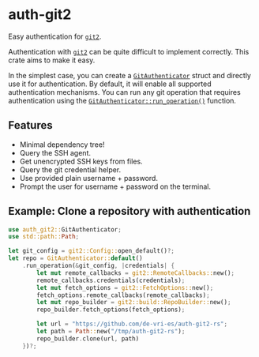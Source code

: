 # auth-git2

Easy authentication for [`git2`].

Authentication with [`git2`] can be quite difficult to implement correctly.
This crate aims to make it easy.

In the simplest case, you can create a [`GitAuthenticator`] struct and directly use it for authentication.
By default, it will enable all supported authentication mechanisms.
You can run any git operation that requires authentication using the [`GitAuthenticator::run_operation()`] function.

## Features

* Minimal dependency tree!
* Query the SSH agent.
* Get unencrypted SSH keys from files.
* Query the git credential helper.
* Use provided plain username + password.
* Prompt the user for username + password on the terminal.

## Example: Clone a repository with authentication
```rust
use auth_git2::GitAuthenticator;
use std::path::Path;

let git_config = git2::Config::open_default()?;
let repo = GitAuthenticator::default()
    .run_operation(&git_config, |credentials| {
        let mut remote_callbacks = git2::RemoteCallbacks::new();
        remote_callbacks.credentials(credentials);
        let mut fetch_options = git2::FetchOptions::new();
        fetch_options.remote_callbacks(remote_callbacks);
        let mut repo_builder = git2::build::RepoBuilder::new();
        repo_builder.fetch_options(fetch_options);

        let url = "https://github.com/de-vri-es/auth-git2-rs";
        let path = Path::new("/tmp/auth-git2-rs");
        repo_builder.clone(url, path)
    })?;
```

[`git2`]: https://docs.rs/git2
[`GitAuthenticator`]: https://docs.rs/auth-git2/latest/git2_auth/struct.GitAuthenticator.html
[`GitAuthenticator::run_operation()`]: https://docs.rs/auth-git2/latest/git2_auth/struct.GitAuthenticator.html#method.run_operation
